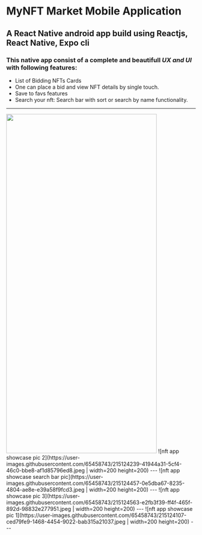 # MyNFT Market Mobile Application
## A React Native android app build using **Reactjs, React Native, Expo cli**


### This native app consist of a complete and beautifull _UX and UI_ with following features:
- List of Bidding NFTs Cards
- One can place a bid and view NFT details by single touch.
- Save to favs features
- Search your nft: Search bar with sort or search by name functionality.

---
<img src="https://user-images.githubusercontent.com/65458743/215124239-41944a31-5cf4-46c0-bbe8-af1d85796ed8.jpeg" width="400" height="900">
![nft app showcase pic 2](https://user-images.githubusercontent.com/65458743/215124239-41944a31-5cf4-46c0-bbe8-af1d85796ed8.jpeg | width=200 height=200)
---
![nft app showcase search bar pic](https://user-images.githubusercontent.com/65458743/215124457-0e5dba67-8235-4804-ae8e-e39a58f9fcd3.jpeg | width=200 height=200)
---
![nft app showcase pic 3](https://user-images.githubusercontent.com/65458743/215124563-e2fb3f39-ff4f-465f-892d-98832e277951.jpeg | width=200 height=200)
---
![nft app showcase pic 1](https://user-images.githubusercontent.com/65458743/215124107-ced79fe9-1468-4454-9022-bab315a21037.jpeg | width=200 height=200)
---

